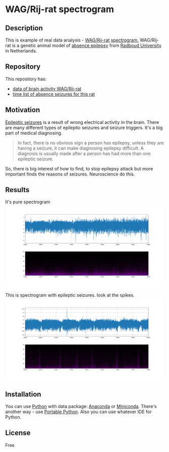 # WAG/Rij-rat spectrogram

## Description

This is example of real data analysis - [WAG/Rij-rat](https://nl.wikipedia.org/wiki/WAG/Rij-rat) [spectrogram.](https://en.wikipedia.org/wiki/Spectrogram)
WAG/Rij-rat is a genetic animal model of [absence epilepsy](https://en.wikipedia.org/wiki/Absence_seizure) from [Radboud University](https://www.researchgate.net/institution/Radboud_University/department/Donders_Institute_for_Brain_Cognition_and_Behaviour) in Netherlands. 

## Repository

This repository has:

- [data of brain activity WAG/Rij-rat](https://yadi.sk/d/REVgBJ_N3R7jjZ)
- [time list of absence seizures for this rat](https://github.com/rcv911/rat-spectrogram/tree/master/doc)

## Motivation

[Epileptic seizures](https://en.wikipedia.org/wiki/Epileptic_seizure) is a result of wrong electrical activity in the brain. There are many different types of epileptic seizures and seizure triggers.
It's a big part of medical diagnosing.

>In fact, there is no obvious sign a person has epilepsy, unless they are having a seizure, it can make diagnosing epilepsy difficult. A diagnosis is usually made after a person has had more than one epileptic seizure.

So, there is big interest of how to find, to stop epilepsy attack but more important finds the reasons of seizures. 
Neuroscience do this.

## Results

It's pure spectrogram
![](images/spectrogram2.png)

This is spectrogram with epileptic seizures. look at the spikes.
![](images/spectrogram.png)


## Installation

You can use [Python](https://www.python.org/) with data package: [Anaconda](https://www.anaconda.com/) or [Miniconda](https://conda.io/miniconda).
There's another way - use [Portable Python](http://portablepython.com/). Also you can use whatever IDE for Python.

## License

Free